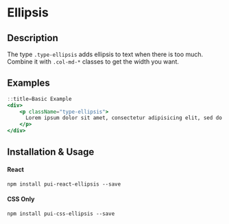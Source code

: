# Ellipsis

## Description
The type `.type-ellipsis` adds ellipsis to text when there is too much. Combine it with `.col-md-*` classes to get the width you want.

## Examples

```jsx
::title=Basic Example
<div>
    <p className="type-ellipsis">
      Lorem ipsum dolor sit amet, consectetur adipisicing elit, sed do eiusmod tempor incididunt ut labore et dolore magna aliqua. Ut enim ad minim veniam, quis nostrud exercitation ullamco laboris nisi ut aliquip ex ea commodo consequat. Duis aute irure dolor in reprehenderit in voluptate velit esse cillum dolore eu fugiat nulla pariatur. Excepteur sint occaecat cupidatat non proident, sunt in culpa qui officia deserunt mollit anim id est laborum.
    </p>
</div>
```

## Installation & Usage

#### React
`npm install pui-react-ellipsis --save`

#### CSS Only
`npm install pui-css-ellipsis --save`
